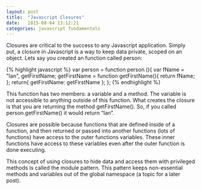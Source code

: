 ```yaml
---
layout: post
title:  "Javascript Closures"
date:   2015-08-04 13:12:21
categories: javascript fundamentals
---
```

Closures are critical to the success to any Javascript application. Simply put, a closure in Javascript is a way to keep data private, scoped on an object. Lets say you created an function called person:

{% highlight javascript %}
var person = function person (){
  var fName = "Ian",
      getFirstName;
  getFirstName = function getFirstName(){
    return fName;
};
  return{
   getFirstName: getFirstName
 };
};
{% endhighlight %}

This function has two members: a variable and a method. The variable is not accessible to anything outside of this function. What creates the closure is that you are returning the method getFirstName(). So, if you called person.getFirstName() it would return “Ian”.

Closures are possible because functions that are defined inside of a function, and then returned or passed into another functions (lots of functions) have access to the outer functions variables. These inner functions have access to these variables even after the outer function is done executing.

This concept of using closures to hide data and access them with privileged methods is called the module pattern. This pattern keeps non-essential methods and variables out of the global namespace (a topic for a later post).
